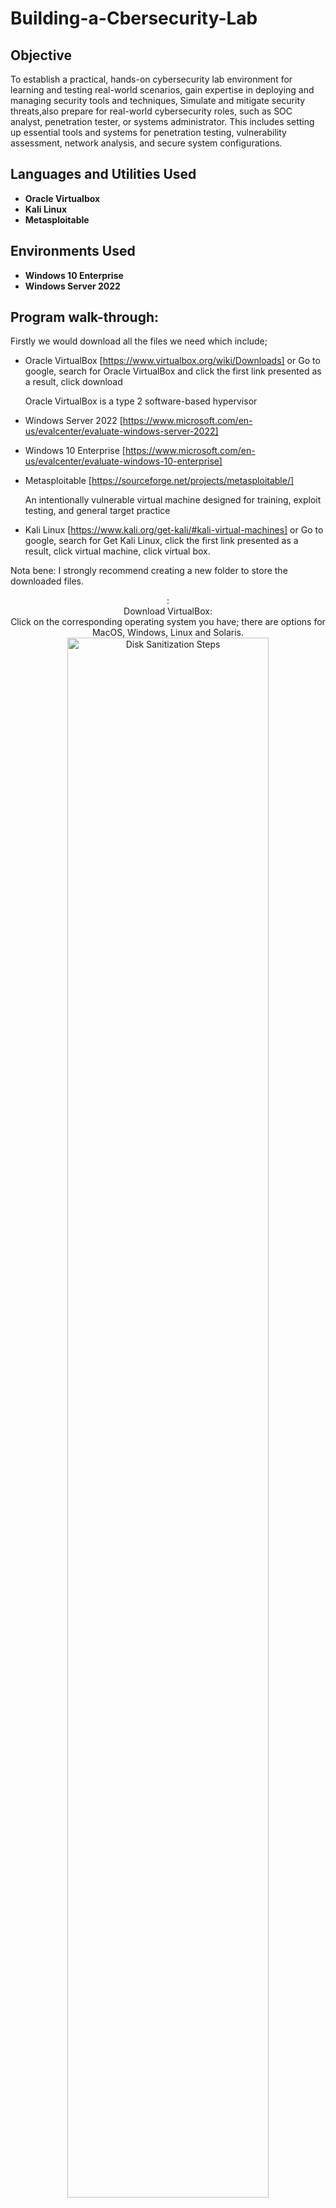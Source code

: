 # Building-a-Cbersecurity-Lab

## Objective
To establish a practical, hands-on cybersecurity lab environment for learning and testing real-world scenarios, gain expertise in deploying and managing security tools and techniques, Simulate and mitigate security threats,also prepare for real-world cybersecurity roles, such as SOC analyst, penetration tester, or systems administrator. This includes setting up essential tools and systems for penetration testing, vulnerability assessment, network analysis, and secure system configurations.
 
<h2>Languages and Utilities Used</h2>

- <b>Oracle Virtualbox</b> 
- <b>Kali Linux</b>
- <b>Metasploitable</b>

<h2>Environments Used </h2>

- <b>Windows 10 Enterprise</b> 
- <b>Windows Server 2022</b> 

<h2>Program walk-through:</h2>
Firstly we would download all the files we need which include;

- Oracle VirtualBox
[https://www.virtualbox.org/wiki/Downloads] or Go to google, search for Oracle VirtualBox and click the first link presented as a result, click download

  Oracle VirtualBox is a type 2 software-based hypervisor

- Windows Server 2022
[https://www.microsoft.com/en-us/evalcenter/evaluate-windows-server-2022]

- Windows 10 Enterprise
[https://www.microsoft.com/en-us/evalcenter/evaluate-windows-10-enterprise]

- Metasploitable
[https://sourceforge.net/projects/metasploitable/]

  An intentionally vulnerable virtual machine designed for training, exploit testing, and general target practice

- Kali Linux 
[https://www.kali.org/get-kali/#kali-virtual-machines] or Go to google, search for Get Kali Linux, click the first link presented as a result, click virtual machine, click virtual box. 

Nota bene: I strongly recommend creating a new folder to store the downloaded files. 


<p align="center">
 : <br/>
Download VirtualBox: <br/>
 Click on the corresponding operating system you have; there are options for MacOS, Windows, Linux and Solaris.
<img src="https://imgur.com/1w7qPhN.png" height="80%" width="80%" alt="Disk Sanitization Steps"/>
<br />
<br />
 Downloaded file:  <br/>
<img src="https://imgur.com/oG77khJ.png" height="80%" width="80%" alt="Disk Sanitization Steps"/>
<br />
<br />
 Download Windows Server 2022: Select the ISO file  <br/>
<img src="https://imgur.com/f1P2mbM.png height="80%" width="80%" alt="Disk Sanitization Steps"/>
<br />
<br />
Select the ISO download 64-bit edition : <br/>
<img src="https://imgur.com/NhooXIz.png height="80%" width="80%" alt="Disk Sanitization Steps"/>
<br />
<br />
Downloaded file:  <br/>
<img src="https://imgur.com/Nv8WwV6.png" height="80%" width="80%" alt="Disk Sanitization Steps"/>
<br />
<br />
Dowload Windows 10 Enterprise: Select the ISO file <br/>
<img src="https://imgur.com/i2MDWIB.png" height="80%" width="80%" alt="Disk Sanitization Steps"/>
<br />
<br />
Select the corresponding ISO Enterprise download:  <br/>
<img src="https://imgur.com/6zsawvN.png" height="80%" width="80%" alt="Disk Sanitization Steps"/>
<br />
<br />
Downloaded file:  <br/>
<img src="https://imgur.com/87n7ILy.png" height="80%" width="80%" alt="Disk Sanitization Steps"/>
<br />
<br />
Download Metasploitable (may take some time):  <br/>
<img src="https://imgur.com/FE7MeBz.png" height="80%" width="80%" alt="Disk Sanitization Steps"/>
<br />
<br />
Downloaded file:  <br/>
<img src="https://imgur.com/DrlaREc.png" height="80%" width="80%" alt="Disk Sanitization Steps"/>
<br />
<br />
Download Kali-Linux (may take some time):  <br/>
<img src="https://imgur.com/0ihBrGt.png" height="80%" width="80%" alt="Disk Sanitization Steps"/>
<br />
<br />
Downloaded file (7 Zip): <br/>
<img src="https://imgur.com/87ER2eJ.png" height="80%" width="80%" alt="Disk Sanitization Steps"/>
<br />
<br />
 
Wait for process to complete (may take some time):  <br/>
<img src="https://i.imgur.com/JL945Ga.png" height="80%" width="80%" alt="Disk Sanitization Steps"/>
<br />
<br />Wait for process to complete (may take some time):  <br/>
<img src="https://i.imgur.com/JL945Ga.png" height="80%" width="80%" alt="Disk Sanitization Steps"/>
<br />
<br />
Confirm your selection:  <br/>
<img src="https://i.imgur.com/cdFHBiU.png" height="80%" width="80%" alt="Disk Sanitization Steps"/>
<br />
<br />
Wait for process to complete (may take some time):  <br/>
<img src="https://i.imgur.com/JL945Ga.png" height="80%" width="80%" alt="Disk Sanitization Steps"/>
<br />
<br />



 Wait for process to complete (may take some time):  <br/>
<img src="https://i.imgur.com/JL945Ga.png" height="80%" width="80%" alt="Disk Sanitization Steps"/>
<br />
<br />Wait for process to complete (may take some time):  <br/>
<img src="https://i.imgur.com/JL945Ga.png" height="80%" width="80%" alt="Disk Sanitization Steps"/>
<br />
<br />
Confirm your selection:  <br/>
<img src="https://i.imgur.com/cdFHBiU.png" height="80%" width="80%" alt="Disk Sanitization Steps"/>
<br />
<br />
Wait for process to complete (may take some time):  <br/>
<img src="https://i.imgur.com/JL945Ga.png" height="80%" width="80%" alt="Disk Sanitization Steps"/>
<br />
<br />Wait for process to complete (may take some time):  <br/>
<img src="https://i.imgur.com/JL945Ga.png" height="80%" width="80%" alt="Disk Sanitization Steps"/>
<br />
<br />
Confirm your selection:  <br/>
<img src="https://i.imgur.com/cdFHBiU.png" height="80%" width="80%" alt="Disk Sanitization Steps"/>
<br />
<br />
Wait for process to complete (may take some time):  <br/>
<img src="https://i.imgur.com/JL945Ga.png" height="80%" width="80%" alt="Disk Sanitization Steps"/>
<br />
<br />Sanitization complete:  <br/>
<img src="https://i.imgur.com/K71yaM2.png" height="80%" width="80%" alt="Disk Sanitization Steps"/>
<br />
<br />Observe the wiped disk:  <br/>
<img src="https://i.imgur.com/AeZkvFQ.png" height="80%" width="80%" alt="Disk Sanitization Steps"/>
</p>

<!--
 ```diff
- text in red
+ text in green
! text in orange
# text in gray
@@ text in purple (and bold)@@
```
--!>
